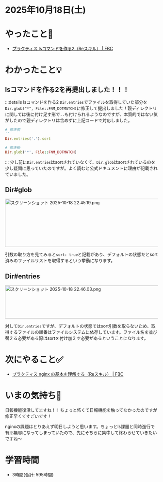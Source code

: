 # 2025年10月18日(土)

# やったこと📝

- [プラクティス lsコマンドを作る2（Reスキル） \| FBC](https://bootcamp.fjord.jp/practices/323)

# わかったこと💡
## lsコマンドを作る2を再提出しました！！！
:::details lsコマンドを作る2
`Dir.entries`でファイルを取得していた部分を`Dir.glob("*", File::FNM_DOTMATCH)`に修正して提出しました！親ディレクトリに関しては後に付け足す形で`..`も付けられるようなのですが、本質的ではない気がしたので親ディレクトリは含めずに上記コードで対応しました。

```ruby
# 修正前
``
Dir.entries('.').sort

# 修正後
Dir.glob('*', File::FNM_DOTMATCH)
```
:::
少し前に`Dir.entries`はsortされていなくて、`Dir.glob`はsortされているのを少し疑問に思っていたのですが。よく読むと公式ドキュメントに理由が記載されていました。

## Dir#glob
<a href="https://bootcamp.fjord.jp/rails/active_storage/blobs/redirect/eyJfcmFpbHMiOnsibWVzc2FnZSI6IkJBaHBBOW9aQkE9PSIsImV4cCI6bnVsbCwicHVyIjoiYmxvYl9pZCJ9fQ==--77e513c8a73d32239409fe11eaf80542e6ebd568/%E3%82%B9%E3%82%AF%E3%83%AA%E3%83%BC%E3%83%B3%E3%82%B7%E3%83%A7%E3%83%83%E3%83%88%202025-10-18%2022.45.19.png" target="_blank" rel="noopener noreferrer"><img src="https://bootcamp.fjord.jp/rails/active_storage/blobs/redirect/eyJfcmFpbHMiOnsibWVzc2FnZSI6IkJBaHBBOW9aQkE9PSIsImV4cCI6bnVsbCwicHVyIjoiYmxvYl9pZCJ9fQ==--77e513c8a73d32239409fe11eaf80542e6ebd568/%E3%82%B9%E3%82%AF%E3%83%AA%E3%83%BC%E3%83%B3%E3%82%B7%E3%83%A7%E3%83%83%E3%83%88%202025-10-18%2022.45.19.png" width="1240" height="158" alt="スクリーンショット 2025-10-18 22.45.19.png"></a>

引数の取り方を見てみると`sort: true`と記載があり、デフォルトの状態だとsort済みのファイルリストを取得するという挙動になります。

## Dir#entries
<a href="https://bootcamp.fjord.jp/rails/active_storage/blobs/redirect/eyJfcmFpbHMiOnsibWVzc2FnZSI6IkJBaHBBOTBaQkE9PSIsImV4cCI6bnVsbCwicHVyIjoiYmxvYl9pZCJ9fQ==--3d8a4fc097ff3e4641c31d03f2f437b1df4507f2/%E3%82%B9%E3%82%AF%E3%83%AA%E3%83%BC%E3%83%B3%E3%82%B7%E3%83%A7%E3%83%83%E3%83%88%202025-10-18%2022.46.03.png" target="_blank" rel="noopener noreferrer"><img src="https://bootcamp.fjord.jp/rails/active_storage/blobs/redirect/eyJfcmFpbHMiOnsibWVzc2FnZSI6IkJBaHBBOTBaQkE9PSIsImV4cCI6bnVsbCwicHVyIjoiYmxvYl9pZCJ9fQ==--3d8a4fc097ff3e4641c31d03f2f437b1df4507f2/%E3%82%B9%E3%82%AF%E3%83%AA%E3%83%BC%E3%83%B3%E3%82%B7%E3%83%A7%E3%83%83%E3%83%88%202025-10-18%2022.46.03.png" width="1203" height="109" alt="スクリーンショット 2025-10-18 22.46.03.png"></a>

対して`Dir.entries`ですが、デフォルトの状態ではsort引数を取らないため、取得するファイルの順番はファイルシステムに依存しています。ファイル名を並び替える必要がある際はsortを付け加えす必要があるということになります。

# 次にやること✅

- [プラクティス nginx の基本を理解する（Reスキル） \| FBC](https://bootcamp.fjord.jp/practices/330)

# いまの気持ち🫶

日報機能復活してますね！！ちょっと怖くて日報機能を触ってなかったのですが修正早くてすごいです！

nginxの課題はとりあえず明日しようと思います。ちょっとls課題と同時進行で有耶無耶になってしまっていたので、先にそちらに集中して終わらせていきたいですね〜

# 学習時間

- 3時間(合計: 595時間)
